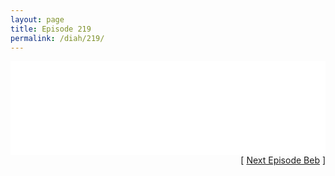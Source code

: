 ```yaml
---
layout: page
title: Episode 219
permalink: /diah/219/
---
```


<iframe allowfullscreen="true" frameborder="0" style="width:100%;" marginheight="0" marginwidth="0" mozallowfullscreen="true" scrolling="NO" src="//gdriveplayer.us/embed2.php?link=YOXk%252BE87oeICTz8o6iITsAn1KRMHxU6UKu65QJdm0iPJgr7yAxWmBbYMdabDXd%252BpbPR%252BFHPLqwcEsz%252Fga6iV2A5nMCVxV5GtmUe9KXzAmMSlO8obvY3cIm%252BQWqDXBEEfrQq5SVJ2P0YuhmTv%252BbVW2AZxBQcnJZAbaf6DC%252FT3xqf7fPRqHbYtZ9nNCXDzr4%252BeeFc4QYCDjo5NDdtXQNRQz%252B&amp;no_adult=yes" webkitallowfullscreen="true"></iframe>

<div align="right">[ <a href="/diah/220/">Next Episode Beb</a> ]</div>

